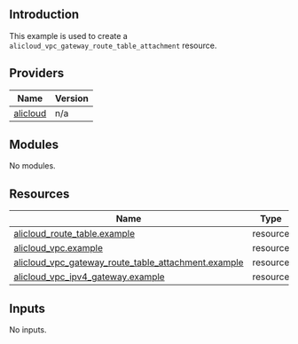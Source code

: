 <!-- BEGIN_TF_DOCS -->
## Introduction

This example is used to create a `alicloud_vpc_gateway_route_table_attachment` resource.

## Providers

| Name | Version |
|------|---------|
| <a name="provider_alicloud"></a> [alicloud](#provider\_alicloud) | n/a |

## Modules

No modules.

## Resources

| Name | Type |
|------|------|
| [alicloud_route_table.example](https://registry.terraform.io/providers/aliyun/alicloud/latest/docs/resources/route_table) | resource |
| [alicloud_vpc.example](https://registry.terraform.io/providers/aliyun/alicloud/latest/docs/resources/vpc) | resource |
| [alicloud_vpc_gateway_route_table_attachment.example](https://registry.terraform.io/providers/aliyun/alicloud/latest/docs/resources/vpc_gateway_route_table_attachment) | resource |
| [alicloud_vpc_ipv4_gateway.example](https://registry.terraform.io/providers/aliyun/alicloud/latest/docs/resources/vpc_ipv4_gateway) | resource |

## Inputs

No inputs.
<!-- END_TF_DOCS -->    